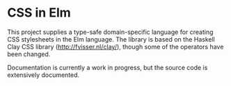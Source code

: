 # CSS in Elm

This project supplies a type-safe domain-specific language for creating CSS
stylesheets in the Elm language. The library is based on the Haskell Clay
CSS library (http://fvisser.nl/clay/), though some of the operators have been
changed.

Documentation is currently a work in progress, but the source code is
extensively documented.
